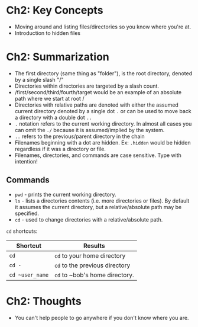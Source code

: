 # **Ch2**: Key Concepts
- Moving around and listing files/directories so you know where you're at.
- Introduction to hidden files

# **Ch2**: Summarization
- The first directory (same thing as "folder"), is the root directory, denoted by a single slash "/"
- Directories within directories are targeted by a slash count.
- /first/second/third/fourth/target would be an example of an absolute path where we start at root /
- Directories with relative paths are denoted with either the assumed current directory denoted by a single dot `.` or can be used to move back a directory with a double dot `..`
- `.` notation refers to the current working directory. In almost all cases you can omit the `./` because it is assumed/implied by the system.
- `..` refers to the previous/parent directory in the chain
- Filenames beginning with a dot are hidden. Ex: `.hidden` would be hidden regardless if it was a directory or file.
- Filenames, directories, and commands are case sensitive. Type with intention!

## Commands
- `pwd` - prints the current working directory.
- `ls` - lists a directories contents (i.e. more directories or files). By default it assumes the current directory, but a relative/absolute path may be specified.
- `cd` - used to change directories with a relative/absolute path.

`cd` shortcuts:

| Shortcut | Results |
| -------- | ------- |
`cd` | `cd` to your home directory 
`cd -` | `cd` to the previous directory
`cd ~user_name` | `cd` to ~bob's home directory.

# **Ch2**: Thoughts
- You can't help people to go anywhere if you don't know where you are.
